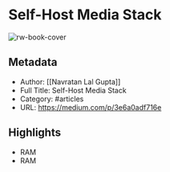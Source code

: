 # Self-Host Media Stack

![rw-book-cover](https://readwise-assets.s3.amazonaws.com/static/images/article0.00998d930354.png)

## Metadata
- Author: [[Navratan Lal Gupta]]
- Full Title: Self-Host Media Stack
- Category: #articles
- URL: https://medium.com/p/3e6a0adf716e

## Highlights
- RAM
- RAM
